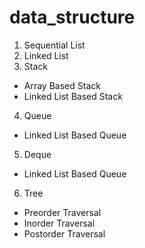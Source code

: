 # data_structure

1. Sequential List
2. Linked List
3. Stack
  - Array Based Stack
  - Linked List Based Stack
4. Queue
- Linked List Based Queue
5. Deque
- Linked List Based Queue
6. Tree
- Preorder Traversal
- Inorder Traversal
- Postorder Traversal
